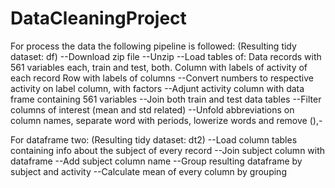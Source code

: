 # DataCleaningProject
For process the data the following pipeline is followed: (Resulting tidy dataset: df)
--Download zip file
--Unzip
--Load tables of:
  Data records with 561 variables each, train and test, both.
  Column with labels of activity of each record
  Row with labels of columns
--Convert numbers to respective activity on label column, with factors
--Adjunt activity column with data frame containing 561 variables
--Join both train and test data tables
--Filter columns of interest (mean and std related) 
--Unfold abbreviations on column names, separate word with periods, lowerize words and remove (),-

For dataframe two: (Resulting tidy dataset: dt2)
--Load column tables containing info about the subject of every record
--Join subject column with dataframe 
--Add subject column name
--Group resulting dataframe by subject and activity
--Calculate mean of every column by grouping

  

